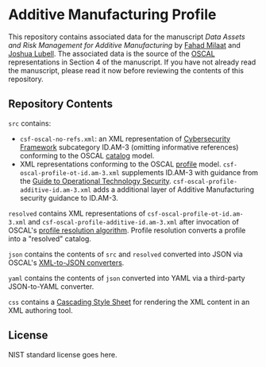 # Additive Manufacturing Profile

This repository contains associated data for the manuscript *Data Assets and Risk Management for Additive Manufacturing* 
by [Fahad Milaat](https://www.nist.gov/people/fahad-milaat) and 
[Joshua Lubell](https://www.nist.gov/people/joshua-lubell). The associated data is the source 
of the [OSCAL](https://pages.nist.gov/OSCAL) representations in Section 4 of the manuscript. If you have not already read 
the manuscript, please read it now before reviewing the contents of this repository.

## Repository Contents

```src``` contains:
- ```csf-oscal-no-refs.xml```: an XML representation of [Cybersecurity Framework](https://www.nist.gov/cyberframework) subcategory ID.AM-3 (omitting 
    informative references) conforming to the OSCAL [catalog](https://pages.nist.gov/OSCAL/concepts/layer/control/catalog/) 
    model.
- XML representations conforming to the OSCAL [profile](https://pages.nist.gov/OSCAL/concepts/layer/control/profile/) model.
    ```csf-oscal-profile-ot-id.am-3.xml``` supplements ID.AM-3 with guidance from the 
    [Guide to Operational Technology Security](https://csrc.nist.gov/publications/detail/sp/800-82/rev-3/draft). 
    ```csf-oscal-profile-additive-id.am-3.xml``` adds a additional layer of Additive Manufacturing security guidance to ID.AM-3. 

```resolved``` contains XML representations of ```csf-oscal-profile-ot-id.am-3.xml``` and ```csf-oscal-profile-additive-id.am-3.xml```
after invocation of OSCAL's 
[profile resolution algorithm](https://pages.nist.gov/OSCAL/concepts/processing/profile-resolution/). Profile resolution 
converts a profile into a "resolved" catalog.

```json``` contains the contents of `src` and `resolved` converted into JSON via OSCAL's 
[XML-to-JSON converters](https://github.com/usnistgov/OSCAL/tree/main/json). 

```yaml``` contains the contents of `json` converted into YAML via a third-party JSON-to-YAML converter.

`css` contains a [Cascading Style Sheet](https://www.w3.org/Style/CSS/) for rendering the XML content in an XML authoring tool.

## License
NIST standard license goes here.
